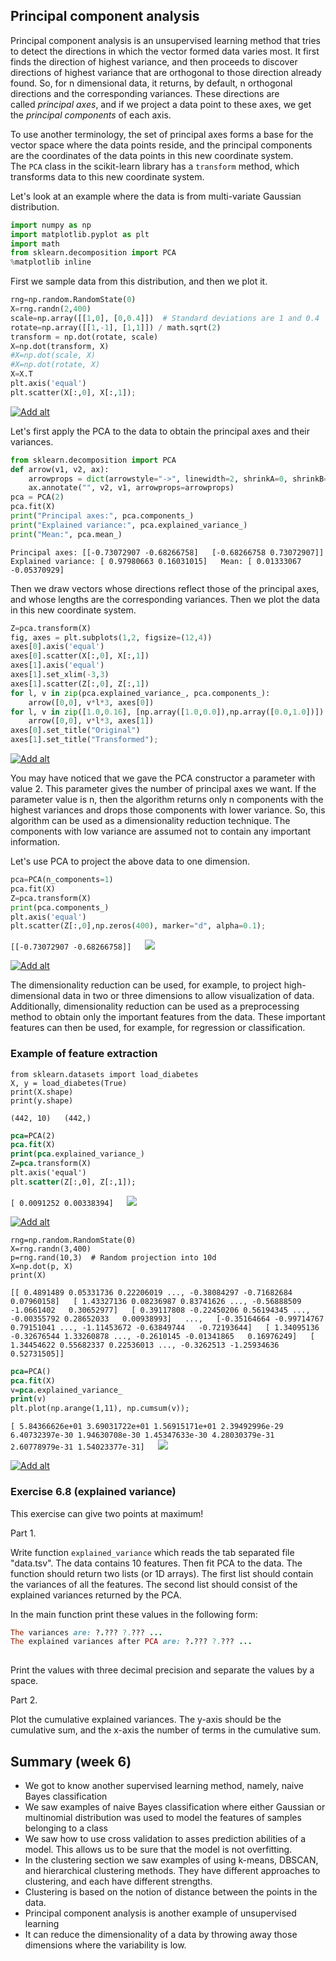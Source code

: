 ## Principal component analysis

Principal component analysis is an unsupervised learning method that tries to detect the directions in which the vector formed data varies most. It first finds the direction of highest variance, and then proceeds to discover directions of highest variance that are orthogonal to those direction already found. So, for n dimensional data, it returns, by default, n orthogonal directions and the corresponding variances. These directions are called _principal axes_, and if we project a data point to these axes, we get the _principal components_ of each axis.

To use another terminology, the set of principal axes forms a base for the vector space where the data points reside, and the principal components are the coordinates of the data points in this new coordinate system. The `PCA` class in the scikit-learn library has a `transform` method, which transforms data to this new coordinate system.

Let's look at an example where the data is from multi-variate Gaussian distribution.

```python
import numpy as np
import matplotlib.pyplot as plt
import math
from sklearn.decomposition import PCA
%matplotlib inline
```

First we sample data from this distribution, and then we plot it.

```python
rng=np.random.RandomState(0)
X=rng.randn(2,400)
scale=np.array([[1,0], [0,0.4]])  # Standard deviations are 1 and 0.4
rotate=np.array([[1,-1], [1,1]]) / math.sqrt(2)
transform = np.dot(rotate, scale)
X=np.dot(transform, X)
#X=np.dot(scale, X)
#X=np.dot(rotate, X)
X=X.T
plt.axis('equal')
plt.scatter(X[:,0], X[:,1]);
```

[![Add alt](https://courses.mooc.fi/api/v0/files/course/af212a69-32b3-4c75-bb17-9cc850d99bf9/images/kLTYEyPX4xh7XPKtRL7KIdE2U4wvmp.png)](https://courses.mooc.fi/api/v0/files/course/af212a69-32b3-4c75-bb17-9cc850d99bf9/images/kLTYEyPX4xh7XPKtRL7KIdE2U4wvmp.png)

Let's first apply the PCA to the data to obtain the principal axes and their variances.

```python
from sklearn.decomposition import PCA
def arrow(v1, v2, ax):
    arrowprops = dict(arrowstyle="->", linewidth=2, shrinkA=0, shrinkB=0)
    ax.annotate("", v2, v1, arrowprops=arrowprops)
pca = PCA(2)
pca.fit(X)
print("Principal axes:", pca.components_)
print("Explained variance:", pca.explained_variance_)
print("Mean:", pca.mean_)
```

`Principal axes: [[-0.73072907 -0.68266758]   [-0.68266758 0.73072907]]   Explained variance: [ 0.97980663 0.16031015]   Mean: [ 0.01333067 -0.05370929]`

Then we draw vectors whose directions reflect those of the principal axes, and whose lengths are the corresponding variances. Then we plot the data in this new coordinate system.

```python
Z=pca.transform(X)
fig, axes = plt.subplots(1,2, figsize=(12,4))
axes[0].axis('equal')
axes[0].scatter(X[:,0], X[:,1])
axes[1].axis('equal')
axes[1].set_xlim(-3,3)
axes[1].scatter(Z[:,0], Z[:,1])
for l, v in zip(pca.explained_variance_, pca.components_):
    arrow([0,0], v*l*3, axes[0])
for l, v in zip([1.0,0.16], [np.array([1.0,0.0]),np.array([0.0,1.0])]):
    arrow([0,0], v*l*3, axes[1])
axes[0].set_title("Original")
axes[1].set_title("Transformed");
```

[![Add alt](https://courses.mooc.fi/api/v0/files/course/af212a69-32b3-4c75-bb17-9cc850d99bf9/images/qEfrl7F2voVIDFxzSm3QkOhMrzFxSR.png)](https://courses.mooc.fi/api/v0/files/course/af212a69-32b3-4c75-bb17-9cc850d99bf9/images/qEfrl7F2voVIDFxzSm3QkOhMrzFxSR.png)

You may have noticed that we gave the PCA constructor a parameter with value 2. This parameter gives the number of principal axes we want. If the parameter value is n, then the algorithm returns only n components with the highest variances and drops those components with lower variance. So, this algorithm can be used as a dimensionality reduction technique. The components with low variance are assumed not to contain any important information.

Let's use PCA to project the above data to one dimension.

```python
pca=PCA(n_components=1)
pca.fit(X)
Z=pca.transform(X)
print(pca.components_)
plt.axis('equal')
plt.scatter(Z[:,0],np.zeros(400), marker="d", alpha=0.1);
```

`[[-0.73072907 -0.68266758]]   `![](https://dap-21.mooc.fi/images/fyMAAAAASUVORK5CYII=)

[![Add alt](https://courses.mooc.fi/api/v0/files/course/af212a69-32b3-4c75-bb17-9cc850d99bf9/images/IG0ogTLN3qeBGIkwKkOxycEzUCJxnV.png)](https://courses.mooc.fi/api/v0/files/course/af212a69-32b3-4c75-bb17-9cc850d99bf9/images/IG0ogTLN3qeBGIkwKkOxycEzUCJxnV.png)

The dimensionality reduction can be used, for example, to project high-dimensional data in two or three dimensions to allow visualization of data. Additionally, dimensionality reduction can be used as a preprocessing method to obtain only the important features from the data. These important features can then be used, for example, for regression or classification.

### Example of feature extraction

```stylus
from sklearn.datasets import load_diabetes
X, y = load_diabetes(True)
print(X.shape)
print(y.shape)
```

`(442, 10)   (442,)`

```stata
pca=PCA(2)
pca.fit(X)
print(pca.explained_variance_)
Z=pca.transform(X)
plt.axis('equal')
plt.scatter(Z[:,0], Z[:,1]);
```

`[ 0.0091252 0.00338394]   `![](https://dap-21.mooc.fi/images/DaxobB8GPtv4+0ZgGtgd+re202PPez2N198FXgGmqNtUN3R67JHr+F3g36j7cj7R2HYndUEDcCLwVeAA8APg7Z0ec8Hr+c3GfXid+spnX6fHXPB6vg38PPR72dbpMRe8nr8E9jWu5XFgTSfGaZnPhmEYRhNmSjIMwzCaMMVgGIZhNGGKwTAMw2jCFINhGIbRhCkGwzAMowlTDIZhGEYTphgMwzCMJkwxGIZhGE38f6rwJ1RDGNHsAAAAAElFTkSuQmCC)

[![Add alt](https://courses.mooc.fi/api/v0/files/course/af212a69-32b3-4c75-bb17-9cc850d99bf9/images/jcXuJ6AlDRccGpe21N5CpSyLGOrPAD.png)](https://courses.mooc.fi/api/v0/files/course/af212a69-32b3-4c75-bb17-9cc850d99bf9/images/jcXuJ6AlDRccGpe21N5CpSyLGOrPAD.png)

```routeros
rng=np.random.RandomState(0)
X=rng.randn(3,400)
p=rng.rand(10,3)  # Random projection into 10d
X=np.dot(p, X)
print(X)
```

`[[ 0.4891489 0.05331736 0.22206019 ..., -0.38084297 -0.71682684   0.07960158]   [ 1.43327136 0.08236987 0.83741626 ..., -0.56888509 -1.0661402   0.30652977]   [ 0.39117808 -0.22450206 0.56194345 ..., -0.00355792 0.28652033   0.00938993]   ...,   [-0.35164664 -0.99714767 0.79151041 ..., -1.11453672 -0.63849744   -0.72193644]   [ 1.34095136 -0.32676544 1.33260878 ..., -0.2610145 -0.01341865   0.16976249]   [ 1.34454622 0.55682337 0.22536013 ..., -0.3262513 -1.25934636   0.52731505]]`

```stata
pca=PCA()
pca.fit(X)
v=pca.explained_variance_
print(v)
plt.plot(np.arange(1,11), np.cumsum(v));
```

`[ 5.84366626e+01 3.69031722e+01 1.56915171e+01 2.39492996e-29   6.40732397e-30 1.94630708e-30 1.45347633e-30 4.28030379e-31   2.60778979e-31 1.54023377e-31]   `![](https://dap-21.mooc.fi/images/wcL5KuLxLuvHwAAAABJRU5ErkJggg==)

[![Add alt](https://courses.mooc.fi/api/v0/files/course/af212a69-32b3-4c75-bb17-9cc850d99bf9/images/uPQ5EJjhZI5OUpqF3Y98NcuOF12fKX.png)](https://courses.mooc.fi/api/v0/files/course/af212a69-32b3-4c75-bb17-9cc850d99bf9/images/uPQ5EJjhZI5OUpqF3Y98NcuOF12fKX.png)

### Exercise 6.8 (explained variance)

This exercise can give two points at maximum!

Part 1.

Write function `explained_variance` which reads the tab separated file "data.tsv". The data contains 10 features. Then fit PCA to the data. The function should return two lists (or 1D arrays). The first list should contain the variances of all the features. The second list should consist of the explained variances returned by the PCA.

In the main function print these values in the following form:

```ruby
The variances are: ?.??? ?.??? ...
The explained variances after PCA are: ?.??? ?.??? ...
﻿
```

Print the values with three decimal precision and separate the values by a space.

Part 2.

Plot the cumulative explained variances. The y-axis should be the cumulative sum, and the x-axis the number of terms in the cumulative sum.

## Summary (week 6)

- We got to know another supervised learning method, namely, naive Bayes classification
- We saw examples of naive Bayes classification where either Gaussian or multinomial distribution was used to model the features of samples belonging to a class
- We saw how to use cross validation to asses prediction abilities of a model. This allows us to be sure that the model is not overfitting.
- In the clustering section we saw examples of using k-means, DBSCAN, and hierarchical clustering methods. They have different approaches to clustering, and each have different strengths.
- Clustering is based on the notion of distance between the points in the data.
- Principal component analysis is another example of unsupervised learning
- It can reduce the dimensionality of a data by throwing away those dimensions where the variability is low.